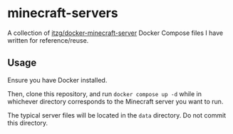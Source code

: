 # minecraft-servers
A collection of [itzg/docker-minecraft-server](https://github.com/itzg/docker-minecraft-server) Docker Compose files I have written for reference/reuse.

## Usage
Ensure you have Docker installed.

Then, clone this repository, and run `docker compose up -d` while in whichever directory corresponds to the Minecraft server you want to run.

The typical server files will be located in the `data` directory. Do not commit this directory.
